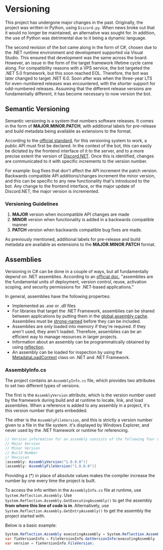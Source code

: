 # Versioning

This project has undergone major changes in the past. Originally, the project was written in Python, using `Discord.py`. When news broke out that it would no longer be maintained, an alternative was sought for. In addition, the use of Python was detrimental due to it being a dynamic language.

The second revision of the bot came along in the form of C#, chosen due to the .NET runtime environment and development supported via Visual Studio. This ensured that development was the same across the board. However, an issue in the form of the target framework lifetime cycle came along. For compatibility reasons with a VPS service, the bot targeted the .NET 5.0 framework, but this soon reached EOL. Therefore, the bot was later changed to target .NET 6.0. Soon after was when the three-year LTS for even-numbered releases was encountered, with the shorter support for odd-numbered releases. Assuming that the different release versions are fundamentally different, it has become necessary to now version the bot.

## Semantic Versioning

Semantic versioning is a system that numbers software releases. It comes in the form of **MAJOR.MINOR.PATCH**, with additional labels for pre-release and build metadata being available as extensions to the format.

According to the [official standard](https://semver.org/), for this versioning system to work, a public API must first be declared. In the context of the bot, this can easily be dictated by the frontend interface of it to the server, and to a more precise extent the version of [Discord.NET](https://discordnet.dev/). Once this is identified, changes are communicated to it with specific increments to the version number.

For example: bug fixes that don't affect the API increment the patch version. Backwards compatible API additions/changes increment the minor version, and this can be specific to any new functionality that's introduced to the bot. Any change to the frontend interface, or the major update of Discord.NET, the major version is incremented.

### Versioning Guidelines

1. **MAJOR** version when incompatible API changes are made
2. **MINOR** version when functionality is added in a backwards compatible manner
3. **PATCH** version when backwards compatible bug fixes are made.

As previously mentioned, additional labels for pre-release and build metadata are available as extensions to the **MAJOR.MINOR.PATCH** format.

## Assemblies

Versioning in C# can be done in a couple of ways, but all fundamentally depend on .NET assemblies. According to an [official doc](https://learn.microsoft.com/en-us/dotnet/standard/assembly/), "assemblies are the fundamental units of deployment, version control, reuse, activation scoping, and security permissions for .NET-based applications."

In general, assemblies have the following properties:

- Implemented as *.exe* or *.dll* files
- For libraries that target the .NET Framework, assemblies can be shared between applications by putting them in the [global assembly cache](https://learn.microsoft.com/en-us/dotnet/framework/app-domains/gac). Assemblies must be [strong-named](https://learn.microsoft.com/en-us/dotnet/standard/assembly/strong-named) before they can be included.
- Assemblies are only loaded into memory if they're required. If they aren't used, they aren't loaded. Therefore, assemblies can be an efficient way to manage resources in larger projects.
- Information about an assembly can be programmatically obtained by using [reflection](https://learn.microsoft.com/en-us/dotnet/csharp/programming-guide/concepts/reflection).
- An assembly can be loaded for inspection by using the [MetadataLoadContext](https://learn.microsoft.com/en-us/dotnet/api/system.reflection.metadataloadcontext) class on .NET and .NET Framework.

### AssemblyInfo.cs

The project contains an `AssemblyInfo.cs` file, which provides two attributes to set two different types of versions.

The first is the `AssemblyVersion` attribute, which is the version number used by the framework during build and at runtime to locate, link, and load assemblies. When a reference is added to any assembly in a project, it's this version number that gets embedded.

The other is the `AssemblyFileVersion`, and this is strictly a version number given to a file in the file system. it's displayed by Windows Explorer, and never used by the .NET framework or runtime for referencing.

```c#
// Version information for an assembly consists of the following four values:
// Major Version
// Minor Version
// Build Number
// Revision
[assembly: AssemblyVersion("1.0.0.0")]  
[assembly: AssemblyFileVersion("1.0.0.0")]
```

Providing a (*) in place of absolute values makes the compiler increase the number by one every time the project is built.

To access the info written in the `AssemblyInfo.cs` file at runtime, use `System.Reflection.Assembly`. Use `System.Reflection.Assembly.GetExecutingAssembly()` to get the assembly **from where this line of code is in**. Alternatively, use `System.Reflection.Assembly.GetEntryAssembly()` to get the assembly the project started with.

Below is a basic example:

```C#
System.Reflection.Assembly executingAssembly = System.Reflection.Assembly.GetExecutingAssembly();
var fieVersionInfo = FileVersionInfo.GetVersionInfo(executingAssembly .Location);
var version = fieVersionInfo.FileVersion;
```

